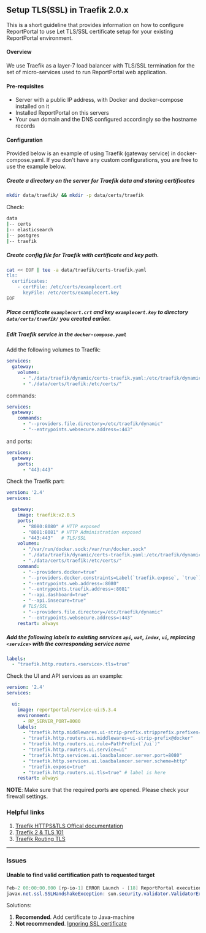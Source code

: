 ## Setup TLS(SSL) in Traefik 2.0.x

This is a short guideline that provides information on how to configure ReportPortal to use Let TLS/SSL certificate setup for your existing ReportPortal environment.

#### Overview

We use Traefik as a layer-7 load balancer with TLS/SSL termination for the set of micro-services used to run ReportPortal web application.

#### Pre-requisites

- Server with a public IP address, with Docker and docker-compose installed on it
- Installed ReportPortal on this servers
- Your own domain and the DNS configured accordingly so the hostname records

#### Configuration

Provided below is an example of using Traefik (gateway service) in docker-compose.yaml. If you don't have any custom configurations, you are free to use the example below.

##### Create a directory on the server for Traefik data and storing certificates

```bash
mkdir data/traefik/ && mkdir -p data/certs/traefik
```

Check:

```bash
data
|-- certs
|-- elasticsearch
|-- postgres
|-- traefik
```

##### Create config file for Traefik with certificate and key path.

```bash
cat << EOF | tee -a data/traefik/certs-traefik.yaml
tls:
  certificates:
    - certFile: /etc/certs/examplecert.crt
      keyFile: /etc/certs/examplecert.key
EOF
```
 
##### Place certificate `examplecert.crt` and key `examplecert.key` to directory `data/certs/traefik/` you created earlier.

##### Edit Traefik service in the `docker-compose.yaml`

Add the following volumes to Traefik:

```yaml
services:
  gateway:
    volumes:
      - "./data/traefik/dynamic/certs-traefik.yaml:/etc/traefik/dynamic/certs-traefik.yaml"
      - "./data/certs/traefik:/etc/certs/"
```

commands:

```yaml
services:
  gateway:
    commands:
      - "--providers.file.directory=/etc/traefik/dynamic"
      - "--entrypoints.websecure.address=:443"
```

and ports:

```yaml
services:
  gateway:
    ports:
      - "443:443"
```

Check the Traefik part:

```yaml
version: '2.4'
services:

  gateway:
    image: traefik:v2.0.5
    ports:
      - "8080:8080" # HTTP exposed
      - "8081:8081" # HTTP Administration exposed
      - "443:443"   # TLS/SSL
    volumes:
      - "/var/run/docker.sock:/var/run/docker.sock"
      - "./data/traefik/dynamic/certs-traefik.yaml:/etc/traefik/dynamic/certs-traefik.yaml"
      - "./data/certs/traefik:/etc/certs/"     
    command:
      - "--providers.docker=true"
      - "--providers.docker.constraints=Label(`traefik.expose`, `true`)"
      - "--entrypoints.web.address=:8080"
      - "--entrypoints.traefik.address=:8081"
      - "--api.dashboard=true"
      - "--api.insecure=true"
      # TLS/SSL
      - "--providers.file.directory=/etc/traefik/dynamic"
      - "--entrypoints.websecure.address=:443"
    restart: always
```

##### Add the following labels to existing services `api`, `uat`, `index`, `ui`, replacing `<service>` with the corresponding service name

```yaml
labels:
  - "traefik.http.routers.<service>.tls=true"
```

Check the UI and API services as an example:

```yaml
version: '2.4'
services:

  ui:
    image: reportportal/service-ui:5.3.4
    environment:
      - RP_SERVER_PORT=8080
    labels:
      - "traefik.http.middlewares.ui-strip-prefix.stripprefix.prefixes=/ui"
      - "traefik.http.routers.ui.middlewares=ui-strip-prefix@docker"
      - "traefik.http.routers.ui.rule=PathPrefix(`/ui`)"
      - "traefik.http.routers.ui.service=ui"
      - "traefik.http.services.ui.loadbalancer.server.port=8080"
      - "traefik.http.services.ui.loadbalancer.server.scheme=http"
      - "traefik.expose=true"
      - "traefik.http.routers.ui.tls=true" # label is here
    restart: always
```

**NOTE**: Make sure that the required ports are opened. Please check your firewall settings.

### Helpful links

1. [Traefik HTTPS&TLS Offical documentation](https://doc.traefik.io/traefik/https/tls/)
2. [Traefik 2 & TLS 101](https://traefik.io/blog/traefik-2-tls-101-23b4fbee81f1/)
3. [Traefik Routing TLS](https://doc.traefik.io/traefik/routing/routers/#tls)

---
### Issues

#### Unable to find valid certification path to requested target

```java
Feb-2 00:00:00.000 [rp-io-1] ERROR Launch - [18] ReportPortal execution error
javax.net.ssl.SSLHandshakeException: sun.security.validator.ValidatorException: PKIX path building failed: sun.security.provider.certpath.SunCertPathBuilderException: unable to find valid certification path to requested target
```

Solutions:

1. **Recomended**. Add certificate to Java-machine
2. **Not recommended**. [Ignoring SSL certificate](https://stackoverflow.com/questions/19517538/ignoring-ssl-certificate-in-apache-httpclient-4-3/34991729)
